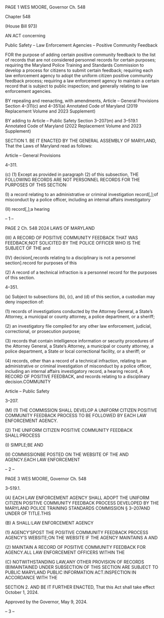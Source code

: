 PAGE 1
WES MOORE, Governor Ch. 548

Chapter 548

(House Bill 973)

AN ACT concerning

Public Safety – Law Enforcement Agencies – Positive Community Feedback

FOR the purpose of adding certain positive community feedback to the list of records that
are not considered personnel records for certain purposes; requiring the Maryland
Police Training and Standards Commission to develop a process for citizens to
submit certain feedback; requiring each law enforcement agency to adopt the
uniform citizen positive community feedback process; requiring a law enforcement
agency to maintain a certain record that is subject to public inspection; and generally
relating to law enforcement agencies.

BY repealing and reenacting, with amendments,
Article – General Provisions
Section 4–311(c) and 4–351(a)
Annotated Code of Maryland
(2019 Replacement Volume and 2023 Supplement)

BY adding to
Article – Public Safety
Section 3–207(m) and 3–519.1
Annotated Code of Maryland
(2022 Replacement Volume and 2023 Supplement)

SECTION 1. BE IT ENACTED BY THE GENERAL ASSEMBLY OF MARYLAND,
That the Laws of Maryland read as follows:

Article – General Provisions

4–311.

(c) (1) Except as provided in paragraph (2) of this subsection, THE
FOLLOWING RECORDS ARE NOT PERSONNEL RECORDS FOR THE PURPOSES OF THIS
SECTION:

(I) a record relating to an administrative or criminal investigation
record[,];of misconduct by a police officer, including an internal affairs investigatory

(II) record[,];a hearing

– 1 –

PAGE 2
Ch. 548 2024 LAWS OF MARYLAND

(III) A RECORD OF POSITIVE COMMUNITY FEEDBACK THAT WAS
FEEDBACK;NOT SOLICITED BY THE POLICE OFFICER WHO IS THE SUBJECT OF THE
and

(IV) decision[,records relating to a disciplinary is not a personnel
section].record for purposes of this

(2) A record of a technical infraction is a personnel record for the purposes
of this section.

4–351.

(a) Subject to subsections (b), (c), and (d) of this section, a custodian may deny
inspection of:

(1) records of investigations conducted by the Attorney General, a State’s
Attorney, a municipal or county attorney, a police department, or a sheriff;

(2) an investigatory file compiled for any other law enforcement, judicial,
correctional, or prosecution purpose;

(3) records that contain intelligence information or security procedures of
the Attorney General, a State’s Attorney, a municipal or county attorney, a police
department, a State or local correctional facility, or a sheriff; or

(4) records, other than a record of a technical infraction, relating to an
administrative or criminal investigation of misconduct by a police officer, including an
internal affairs investigatory record, a hearing record, A RECORD OF POSITIVE
FEEDBACK, and records relating to a disciplinary decision.COMMUNITY

Article – Public Safety

3–207.

(M) (1) THE COMMISSION SHALL DEVELOP A UNIFORM CITIZEN POSITIVE
COMMUNITY FEEDBACK PROCESS TO BE FOLLOWED BY EACH LAW ENFORCEMENT
AGENCY.

(2) THE UNIFORM CITIZEN POSITIVE COMMUNITY FEEDBACK
SHALL:PROCESS

(I) SIMPLE;BE AND

(II) COMMISSIONBE POSTED ON THE WEBSITE OF THE AND
AGENCY.EACH LAW ENFORCEMENT

– 2 –

PAGE 3
WES MOORE, Governor Ch. 548

3–519.1.

(A) EACH LAW ENFORCEMENT AGENCY SHALL ADOPT THE UNIFORM
CITIZEN POSITIVE COMMUNITY FEEDBACK PROCESS DEVELOPED BY THE
MARYLAND POLICE TRAINING STANDARDS COMMISSION § 3–207AND UNDER OF
TITLE.THIS

(B) A SHALL:LAW ENFORCEMENT AGENCY

(1) AGENCY’SPOST THE POSITIVE COMMUNITY FEEDBACK PROCESS
AGENCY’S WEBSITE;ON THE WEBSITE IF THE AGENCY MAINTAINS A AND

(2) MAINTAIN A RECORD OF POSITIVE COMMUNITY FEEDBACK FOR
AGENCY.ALL LAW ENFORCEMENT OFFICERS WITHIN THE

(C) NOTWITHSTANDING LAW,ANY OTHER PROVISION OF RECORDS
(B)MAINTAINED UNDER SUBSECTION OF THIS SECTION ARE SUBJECT TO PUBLIC
MARYLAND PUBLIC INFORMATION ACT.INSPECTION IN ACCORDANCE WITH THE

SECTION 2. AND BE IT FURTHER ENACTED, That this Act shall take effect
October 1, 2024.

Approved by the Governor, May 9, 2024.

– 3 –
